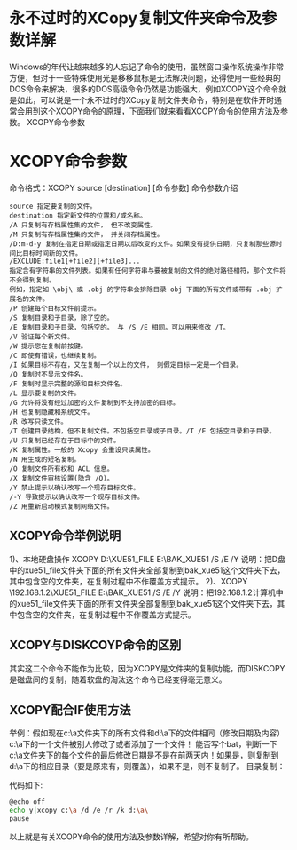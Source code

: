 # 永不过时的XCopy复制文件夹命令及参数详解

Windows的年代让越来越多的人忘记了命令的使用，虽然窗口操作系统操作非常方便，但对于一些特殊使用光是移移鼠标是无法解决问题，还得使用一些经典的DOS命令来解决，很多的DOS高级命令仍然是功能强大，例如XCOPY这个命令就是如此，可以说是一个永不过时的XCopy复制文件夹命令，特别是在软件开时通常会用到这个XCOPY命令的原理，下面我们就来看看XCOPY命令的使用方法及参数。
XCOPY命令参数
# XCOPY命令参数
命令格式：XCOPY source [destination] [命令参数]
命令参数介绍
```
source 指定要复制的文件。
destination 指定新文件的位置和/或名称。
/A 只复制有存档属性集的文件， 但不改变属性。
/M 只复制有存档属性集的文件， 并关闭存档属性。
/D:m-d-y 复制在指定日期或指定日期以后改变的文件。如果没有提供日期，只复制那些源时间比目标时间新的文件。
/EXCLUDE:file1[+file2][+file3]... 
指定含有字符串的文件列表。如果有任何字符串与要被复制的文件的绝对路径相符，那个文件将不会得到复制。
例如，指定如 \obj\ 或 .obj 的字符串会排除目录 obj 下面的所有文件或带有 .obj 扩展名的文件。
/P 创建每个目标文件前提示。
/S 复制目录和子目录，除了空的。
/E 复制目录和子目录，包括空的。 与 /S /E 相同。可以用来修改 /T。
/V 验证每个新文件。
/W 提示您在复制前按键。
/C 即使有错误，也继续复制。
/I 如果目标不存在，又在复制一个以上的文件， 则假定目标一定是一个目录。
/Q 复制时不显示文件名。
/F 复制时显示完整的源和目标文件名。
/L 显示要复制的文件。
/G 允许将没有经过加密的文件复制到不支持加密的目标。
/H 也复制隐藏和系统文件。
/R 改写只读文件。
/T 创建目录结构，但不复制文件。不包括空目录或子目录。/T /E 包括空目录和子目录。
/U 只复制已经存在于目标中的文件。
/K 复制属性。一般的 Xcopy 会重设只读属性。
/N 用生成的短名复制。
/O 复制文件所有权和 ACL 信息。
/X 复制文件审核设置(隐含 /O)。
/Y 禁止提示以确认改写一个现存目标文件。
/-Y 导致提示以确认改写一个现存目标文件。
/Z 用重新启动模式复制网络文件。
```

## XCOPY命令举例说明
1)、本地硬盘操作
XCOPY D:\XUE51_FILE E:\BAK_XUE51 /S /E /Y
说明：把D盘中的xue51_file文件夹下面的所有文件夹全部复制到bak_xue51这个文件夹下去，其中包含空的文件夹，在复制过程中不作覆盖方式提示。
2)、XCOPY \\192.168.1.2\XUE51_FILE E:\BAK_XUE51 /S /E /Y
说明：把192.168.1.2计算机中的xue51_file文件夹下面的所有文件夹全部复制到bak_xue51这个文件夹下去，其中包含空的文件夹，在复制过程中不作覆盖方式提示。

## XCOPY与DISKCOYP命令的区别  
其实这二个命令不能作为比较，因为XCOPY是文件夹的复制功能，而DISKCOPY是磁盘间的复制，随着软盘的淘汰这个命令已经变得毫无意义。

## XCOPY配合IF使用方法
举例：假如现在c:\a文件夹下的所有文件和d:\a下的文件相同（修改日期及内容） 
c:\a下的一个文件被别人修改了或者添加了一个文件！ 
能否写个bat，判断一下c:\a文件夹下的每个文件的最后修改日期是不是在前两天内！如果是，则复制到d:\a下的相应目录（要是原来有，则覆盖），如果不是，则不复制了。
目录复制：

代码如下:
``` bash
@echo off 
echo y|xcopy c:\a /d /e /r /k d:\a\ 
pause 
```
以上就是有关XCOPY命令的使用方法及参数详解，希望对你有所帮助。